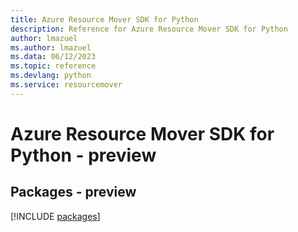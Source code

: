 ```yaml
---
title: Azure Resource Mover SDK for Python
description: Reference for Azure Resource Mover SDK for Python
author: lmazuel
ms.author: lmazuel
ms.data: 06/12/2023
ms.topic: reference
ms.devlang: python
ms.service: resourcemover
---
```

# Azure Resource Mover SDK for Python - preview
## Packages - preview
[!INCLUDE [packages](resource-mover-index.md)]